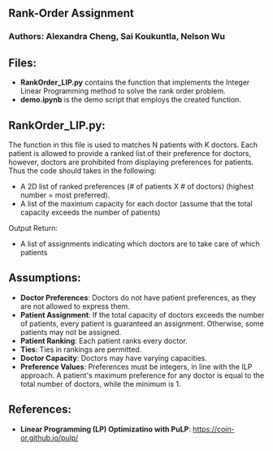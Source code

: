 ## Rank-Order Assignment
### Authors: Alexandra Cheng, Sai Koukuntla, Nelson Wu

## Files:
- **RankOrder_LIP.py** contains the function that implements the Integer Linear Programming method to solve the rank order problem.
- **demo.ipynb** is the demo script that employs the created function.

## RankOrder_LIP.py:
The function in this file is used to matches N patients with K doctors. Each patient is allowed to provide a ranked list 
of their preference for doctors, however, doctors are prohibited from displaying preferences for patients. Thus the code should takes in the following:

- A 2D list of ranked preferences (# of patients X # of doctors) (highest number = most preferred).
- A list of the maximum capacity for each doctor (assume that the total capacity exceeds the number of patients)

Output Return:
- A list of assignments indicating which doctors are to take care of which patients

## Assumptions:
- **Doctor Preferences**: Doctors do not have patient preferences, as they are not allowed to express them.
- **Patient Assignment**: If the total capacity of doctors exceeds the number of patients, every patient is guaranteed an assignment. Otherwise, some patients may not be assigned.
- **Patient Ranking**: Each patient ranks every doctor.
- **Ties**: Ties in rankings are permitted.
- **Doctor Capacity**: Doctors may have varying capacities.
- **Preference Values**: Preferences must be integers, in line with the ILP approach. A patient's maximum preference for any doctor is equal to the total number of doctors, while the minimum is 1.

## References:
- **Linear Programming (LP) Optimizatino with PuLP**: https://coin-or.github.io/pulp/
